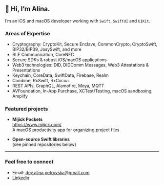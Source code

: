 ## 👋 Hi, I’m Alina.

I’m an iOS and macOS developer working with ``Swift``, ``SwiftUI`` and ``UIKit``.

### Areas of Expertise
- Cryptography: CryptoKit, Secure Enclave, CommonCrypto, CryptoSwift, BIP32/BIP39, JosySwift, and more
- BLE Communication, CoreNFC
- Secure SDKs & robust iOS/macOS applications 
- Web3 technologies: DID, DIDComm Messages, Web3 Attestations & Presentations
- Keychain, CoreData, SwiftData, Firebase, Realm
- Combine, RxSwift, RxCocoa
- REST APIs, GraphQL, Alamofire, Moya, MQTT
- AVFoundation, In-App Purchase, XCTest/Testing, macOS sandboxing, Amplify


### Featured projects
- **Mijick Pockets** <br>
  https://www.mijick.com/ <br>
  A macOS productivity app for organizing project files <br>
  
- **Open-source Swift libraries** <br>
  (see pinned repositories below)


---
### Feel free to connect 
- Email: dev.alina.petrovska@gmail.com <br>
- [Linkedin](https://www.linkedin.com/in/alina-p-69617a10b/)
